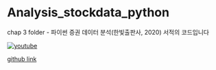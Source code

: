 # Analysis_stockdata_python

chap 3 folder - 파이썬 증권 데이터 분석(한빛출판사, 2020) 서적의 코드입니다

 [![youtube](https://img.youtube.com/vi/8RY9T0TfvYc/0.jpg)](https://www.youtube.com/watch?v=8RY9T0TfvYc)

[github link](https://github.com/TEAM-FADO)
